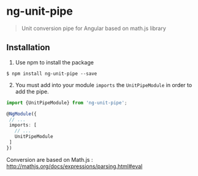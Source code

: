 # ng-unit-pipe  

> Unit conversion pipe for Angular based on math.js library

## Installation

1. Use npm to install the package

  ```terminal
  $ npm install ng-unit-pipe --save 
  ```

2. You must add into your module `imports` the `UnitPipeModule` in order to add the pipe.

  ```typescript
  import {UnitPipeModule} from 'ng-unit-pipe';
  
  @NgModule({
   // ...
   imports: [
     // ...
     UnitPipeModule
   ]
  })
  ```
  
Conversion are based on Math.js : http://mathjs.org/docs/expressions/parsing.html#eval
